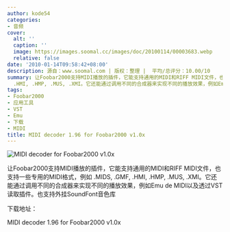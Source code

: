 ```yaml
---
author: kode54
categories:
- 音频
cover:
  alt: ''
  caption: ''
  image: https://images.soomal.cc/images/doc/20100114/00003683.webp
  relative: false
date: '2010-01-14T09:58:42+08:00'
description: 源自：www.soomal.com | 版权：整理 |  平均/总评分：10.00/10
summary: 让Foobar2000支持MIDI播放的插件，它能支持通用的MIDI和RIFF MIDI文件，也支持一些专用的MIDI格式，例如 .MIDS, .GMF,
  .HMI, .HMP, .MUS, .XMI。它还能通过调用不同的合成器来实现不同的播放效果，例如Emu de MIDI以及透过VST读取插件。也支持外挂SoundFont音色库
tags:
- Foobar2000
- 应用工具
- VST
- Emu
- 下载
- MIDI
title: MIDI decoder 1.96 for Foobar2000 v1.0x
---
```


![MIDI decoder for Foobar2000 v1.0x](https://images.soomal.cc/images/doc/20100114/00003683.webp)



让Foobar2000支持MIDI播放的插件，它能支持通用的MIDI和RIFF MIDI文件，也支持一些专用的MIDI格式，例如 .MIDS, .GMF, .HMI, .HMP, .MUS, .XMI。它还能通过调用不同的合成器来实现不同的播放效果，例如Emu de MIDI以及透过VST读取插件。也支持外挂SoundFont音色库



下载地址：



MIDI decoder 1.96 for Foobar2000 v1.0x